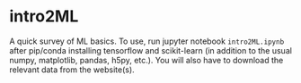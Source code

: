 # intro2ML
A quick survey of ML basics. To use, run jupyter notebook `intro2ML.ipynb` after pip/conda installing tensorflow and scikit-learn (in addition to the usual numpy, matplotlib, pandas, h5py, etc.). You will also have to download the relevant data from the website(s). 
